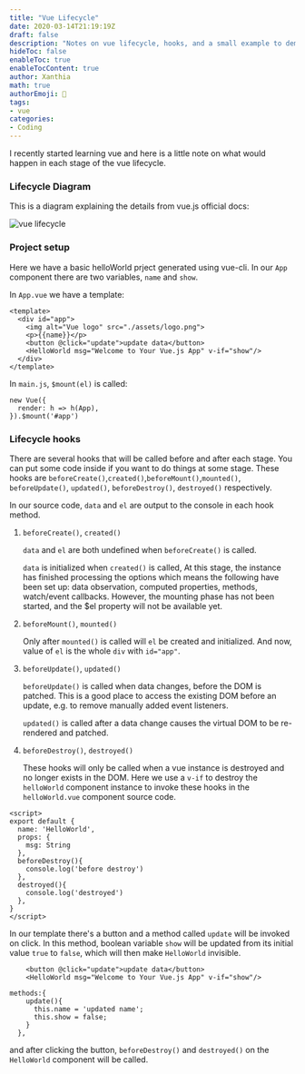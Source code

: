 ```yaml
---
title: "Vue Lifecycle"
date: 2020-03-14T21:19:19Z
draft: false
description: "Notes on vue lifecycle, hooks, and a small example to demo what happens at which stage"
hideToc: false
enableToc: true
enableTocContent: true
author: Xanthia
math: true
authorEmoji: 🐹
tags:
- vue
categories:
- Coding
---
```


I recently started learning vue and here is a little note on what would happen in each stage of the vue lifecycle.

### Lifecycle Diagram
This is a diagram explaining the details from vue.js official docs:

![vue lifecycle](/images/lifecycle.png)

### Project setup
Here we have a basic helloWorld prject generated using vue-cli. In our `App` component there are two variables, `name` and `show`.

In `App.vue` we have a template:
```vue
<template>
  <div id="app">
    <img alt="Vue logo" src="./assets/logo.png">
    <p>{{name}}</p>
    <button @click="update">update data</button>
    <HelloWorld msg="Welcome to Your Vue.js App" v-if="show"/>
  </div>
</template>
```
In `main.js`, `$mount(el)` is called:
```vue
new Vue({
  render: h => h(App),
}).$mount('#app')

```

### Lifecycle hooks
There are several hooks that will be called before and after each stage. You can put some code inside if you want to do things at some stage. These hooks are `beforeCreate()`,`created()`,`beforeMount()`,`mounted()`, `beforeUpdate()`, `updated()`, `beforeDestroy()`, `destroyed()` respectively.

In our source code, `data` and `el` are output to the console in each hook method.

1. `beforeCreate()`, `created()`
   
    `data` and `el` are both undefined when `beforeCreate()` is called. 

    `data` is initialized when `created()` is called, At this stage, the instance has finished processing the options which means the following have been set up: data observation, computed properties, methods, watch/event callbacks. However, the mounting phase has not been started, and the $el property will not be available yet.

2. `beforeMount()`, `mounted()`
    
    Only after `mounted()` is called will `el` be created and initialized. And now, value of `el` is the whole `div` with `id="app"`.
    
3. `beforeUpdate()`, `updated()`

    `beforeUpdate()` is called when data changes, before the DOM is patched. This is a good place to access the existing DOM before an update, e.g. to remove manually added event listeners.

    `updated()` is called after a data change causes the virtual DOM to be re-rendered and patched.

4. `beforeDestroy()`, `destroyed()`
    
    These hooks will only be called when a vue instance is destroyed and no longer exists in the DOM. Here we use a `v-if` to destroy the `helloWorld` component instance to invoke these hooks in the `helloWorld.vue` component source code.
```
<script>
export default {
  name: 'HelloWorld',
  props: {
    msg: String
  },
  beforeDestroy(){
    console.log('before destroy')
  },
  destroyed(){
    console.log('destroyed')
  },
}
</script>
```
In our template there's a button and a method called `update` will be invoked on click. In this method, boolean variable `show` will be updated from its initial value `true` to `false`, which will then make `HelloWorld` invisible.

```
    <button @click="update">update data</button>
    <HelloWorld msg="Welcome to Your Vue.js App" v-if="show"/>  
```
```vue
methods:{
    update(){
      this.name = 'updated name';
      this.show = false;
    }
  },
```

and after clicking the button, `beforeDestroy()` and `destroyed()` on the `HelloWorld` component will be called.

